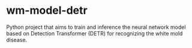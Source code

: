 # wm-model-detr
  Python project that aims to train and inference the neural network model based on Detection Transformer (DETR) for recognizing the white mold disease. 
